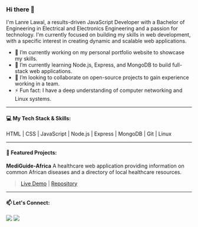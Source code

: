 ### Hi there 👋

I'm Lanre Lawal, a results-driven JavaScript Developer with a Bachelor of Engineering in Electrical and Electronics Engineering and a passion for technology. I'm currently focused on building my skills in web development, with a specific interest in creating dynamic and scalable web applications.

- 🔭 I’m currently working on my personal portfolio website to showcase my skills.
- 🌱 I’m currently learning Node.js, Express, and MongoDB to build full-stack web applications.
- 👯 I’m looking to collaborate on open-source projects to gain experience working in a team.
- ⚡️ Fun fact: I have a deep understanding of computer networking and Linux systems.

---

#### 💻 My Tech Stack & Skills:

HTML | CSS | JavaScript | Node.js | Express | MongoDB | Git | Linux

---

#### 🚀 Featured Projects:

**MediGuide-Africa**
A healthcare web application providing information on common African diseases and a directory of local healthcare resources.
> [Live Demo]() | [Repository](https://github.com/lanrelawal2002/MediGuide-Africa)

---

#### 📫 Let's Connect:

[<img src="https://img.shields.io/badge/LinkedIn-0077B5?style=for-the-badge&logo=linkedin&logoColor=white">](https://www.linkedin.com/in/lanrelawal2002/) [<img src="https://img.shields.io/badge/Email-D14836?style=for-the-badge&logo=gmail&logoColor=white">](mailto:lanrelawal2002@gmail.com)
